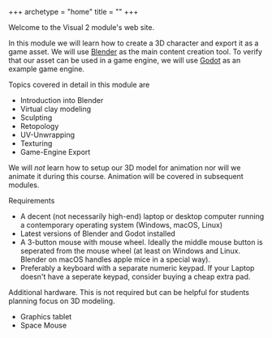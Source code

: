 +++
archetype = "home"
title = ""
+++

Welcome to the Visual 2 module's web site.

In this module we will learn how to create a 3D character and export it as a game asset. We will use [Blender](https://www.blender.org/) as the main content creation tool. To verify that our asset can be used in a game engine, we will use [Godot](https://godotengine.org/) as an example game engine. 

Topics covered in detail in this module are

- Introduction into Blender
- Virtual clay modeling
- Sculpting
- Retopology
- UV-Unwrapping
- Texturing
- Game-Engine Export 


We will *not* learn how to setup our 3D model for animation nor will we animate it during this course. Animation will be covered in subsequent modules.

Requirements

- A decent (not necessarily high-end) laptop or desktop computer running a contemporary operating system (Windows, macOS, Linux)
- Latest versions of Blender and Godot installed
- A 3-button mouse with mouse wheel. Ideally the middle mouse button is seperated from the mouse wheel (at least on Windows and Linux. Blender on macOS handles apple mice in a special way).
- Preferably a keyboard with a separate numeric keypad. If your Laptop doesn't have a seperate keypad, consider buying a cheap extra pad.

Additional hardware. This is not required but can be helpful for students planning focus on 3D modeling.

- Graphics tablet
- Space Mouse

